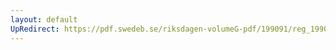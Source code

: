```yaml
---
layout: default
UpRedirect: https://pdf.swedeb.se/riksdagen-volumeG-pdf/199091/reg_199091/reg_199091_0268.pdf
---
```

